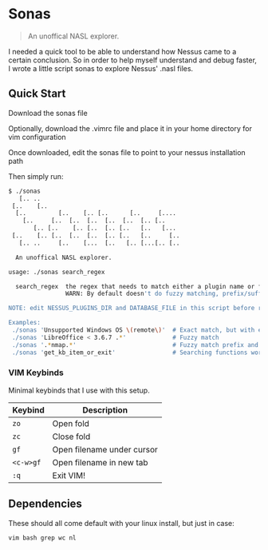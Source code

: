 # Sonas

> An unoffical NASL explorer.

I needed a quick tool to be able to understand how Nessus came to a certain conclusion. So in order to help myself understand and debug faster, I wrote a little script sonas to explore Nessus' .nasl files.

## Quick Start

Download the sonas file

Optionally, download the .vimrc file and place it in your home directory for vim configuration

Once downloaded, edit the sonas file to point to your nessus installation path

Then simply run:

```bash
$ ./sonas
   [.. ..
 [..    [..
  [..         [..    [.. [..      [..     [....
    [..     [..  [..  [..  [..  [..  [.. [..
       [.. [..    [.. [..  [.. [..   [..   [...
 [..    [.. [..  [..  [..  [.. [..   [..     [..
   [.. ..     [..    [...  [..   [.. [...[.. [..

  An unoffical NASL explorer.

usage: ./sonas search_regex

  search_regex  the regex that needs to match either a plugin name or function name
                WARN: By default doesn't do fuzzy matching, prefix/suffix your term with .*

NOTE: edit NESSUS_PLUGINS_DIR and DATABASE_FILE in this script before running

Examples:
 ./sonas 'Unsupported Windows OS \(remote\)'  # Exact match, but with escaped brackets
 ./sonas 'LibreOffice < 3.6.7 .*'             # Fuzzy match
 ./sonas '.*nmap.*'                           # Fuzzy match prefix and suffix
 ./sonas 'get_kb_item_or_exit'                # Searching functions works too!
```

### VIM Keybinds

Minimal keybinds that I use with this setup.

| Keybind | Description |
| ------- | ----------- |
| `zo` | Open fold |
| `zc` | Close fold |
| `gf` | Open filename under cursor |
| `<c-w>gf` | Open filename in new tab |
| `:q` | Exit VIM! |

## Dependencies

These should all come default with your linux install, but just in case:
```
vim bash grep wc nl
```

